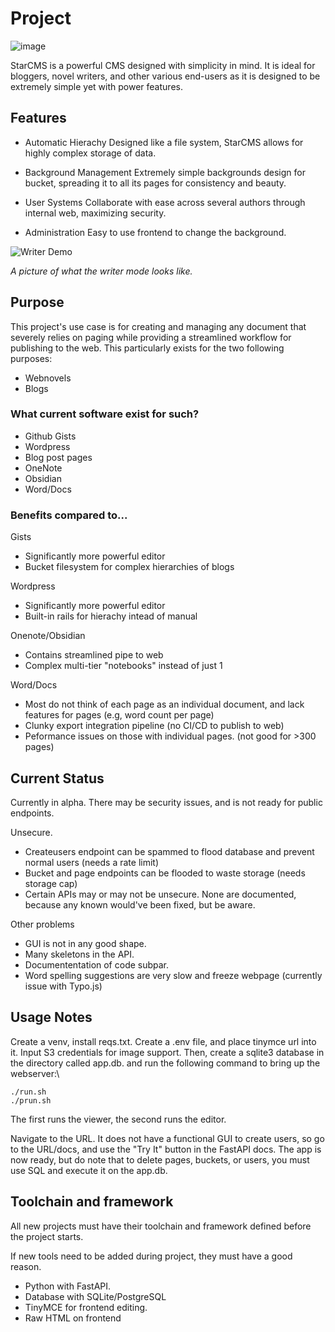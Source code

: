 # Project
![image](https://github.com/user-attachments/assets/753305a7-4f83-457a-98d8-4310a4c1e6ce)

StarCMS is a powerful CMS designed with simplicity in mind. It is ideal for bloggers, novel writers, and other various end-users as it is designed to be extremely simple yet with power features.

## Features
- Automatic Hierachy
Designed like a file system, StarCMS allows for highly complex storage of data.

- Background Management
Extremely simple backgrounds design for bucket, spreading it to all its pages for consistency and beauty.

- User Systems
Collaborate with ease across several authors through internal web, maximizing security. 

- Administration
Easy to use frontend to change the background.

![Writer Demo](demos/WriterDEMO.png)

*A picture of what the writer mode looks like.*

## Purpose
This project's use case is for creating and managing any document that severely relies on paging while providing a streamlined workflow for publishing to the web.
This particularly exists for the two following purposes:
- Webnovels
- Blogs

### What current software exist for such?
- Github Gists
- Wordpress
- Blog post pages
- OneNote
- Obsidian
- Word/Docs

### Benefits compared to...
Gists
- Significantly more powerful editor
- Bucket filesystem for complex hierarchies of blogs

Wordpress
- Significantly more powerful editor
- Built-in rails for hierachy intead of manual

Onenote/Obsidian
- Contains streamlined pipe to web
- Complex multi-tier "notebooks" instead of just 1

Word/Docs
- Most do not think of each page as an individual document, and lack features for pages (e.g, word count per page)
- Clunky export integration pipeline (no CI/CD to publish to web)
- Peformance issues on those with individual pages. (not good for >300 pages)

## Current Status
Currently in alpha. There may be security issues, and is not ready for public endpoints.

Unsecure.

- Createusers endpoint can be spammed to flood database and prevent normal users (needs a rate limit)
- Bucket and page endpoints can be flooded to waste storage (needs storage cap)
- Certain APIs may or may not be unsecure. None are documented, because any known would've been fixed, but be aware.

Other problems

- GUI is not in any good shape.
- Many skeletons in the API.
- Documententation of code subpar.
- Word spelling suggestions are very slow and freeze webpage (currently issue with Typo.js)

## Usage Notes
Create a venv, install reqs.txt. Create a .env file, and place tinymce url into it. Input S3 credentials for image support.
Then, create a sqlite3 database in the directory called app.db. and run the following command to bring up the webserver:\

```./run.sh```\
```./prun.sh```

The first runs the viewer, the second runs the editor.

Navigate to the URL. It does not have a functional GUI to create users, so go to the URL/docs, and use the "Try It" button in the FastAPI docs. The app is now ready, but do note that to delete pages, buckets, or users, you must use SQL and execute it on the app.db.

## Toolchain and framework
All new projects must have their toolchain and framework defined before the project starts.

If new tools need to be added during project, they must have a good reason.

- Python with FastAPI.
- Database with SQLite/PostgreSQL
- TinyMCE for frontend editing.
- Raw HTML on frontend
